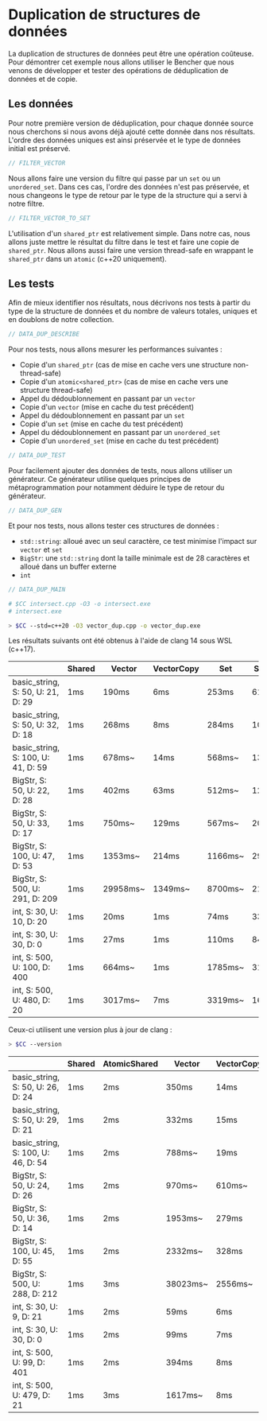 
# Duplication de structures de données

La duplication de structures de données peut être une opération coûteuse. Pour démontrer cet exemple nous allons utiliser le Bencher que nous venons de développer et tester des opérations de déduplication de données et de copie.


## Les données

Pour notre première version de déduplication, pour chaque donnée source nous cherchons si nous avons déjà ajouté cette donnée dans nos résultats. L'ordre des données uniques est ainsi préservée et le type de données initial est préservé.

```cpp
// FILTER_VECTOR
```

Nous allons faire une version du filtre qui passe par un `set` ou un `unordered_set`. Dans ces cas, l'ordre des données n'est pas préservée, et nous changeons le type de  retour par le type de la structure qui a servi à notre filtre.

```cpp
// FILTER_VECTOR_TO_SET
```

L'utilisation d'un `shared_ptr` est relativement simple. Dans notre cas, nous allons juste mettre le résultat du filtre dans le test et faire une copie de `shared_ptr`. Nous allons aussi faire une version thread-safe en wrappant le `shared_ptr` dans un `atomic` (c++20 uniquement).

## Les tests

Afin de mieux identifier nos résultats, nous décrivons nos tests à partir du type de la structure de données et du nombre de valeurs totales, uniques et en doublons de notre collection.

```cpp
// DATA_DUP_DESCRIBE
```

Pour nos tests, nous allons mesurer les performances suivantes :
* Copie d'un `shared_ptr` (cas de mise en cache vers une structure non-thread-safe)
* Copie d'un `atomic<shared_ptr>` (cas de mise en cache vers une structure thread-safe)
* Appel du dédoublonnement en passant par un `vector`
* Copie d'un `vector` (mise en cache du test précédent)
* Appel du dédoublonnement en passant par un `set`
* Copie d'un `set` (mise en cache du test précédent)
* Appel du dédoublonnement en passant par un `unordered_set`
* Copie d'un `unordered_set` (mise en cache du test précédent)

```cpp
// DATA_DUP_TEST
```

Pour facilement ajouter des données de tests, nous allons utiliser un générateur. Ce générateur utilise quelques principes de métaprogrammation pour notamment déduire le type de retour du générateur.

```cpp
// DATA_DUP_GEN
```
Et pour nos tests, nous allons tester ces structures de données :
* `std::string`: alloué avec un seul caractère, ce test minimise l'impact sur `vector` et `set`
* `BigStr`: une `std::string` dont la taille minimale est de 28 caractères et alloué dans un buffer externe
* `int`

```cpp
// DATA_DUP_MAIN
```


```bash
# $CC intersect.cpp -O3 -o intersect.exe
# intersect.exe
```

```bash
> $CC --std=c++20 -O3 vector_dup.cpp -o vector_dup.exe
```

Les résultats suivants ont été obtenus à l'aide de clang 14 sous WSL (c++17).

|                                            | Shared | Vector  | VectorCopy | Set    | SetCopy | Unordered | UnorderedCopy |
| ------------------------------------------ | ------ | ------- | ---------- | ------ | ------- | --------- | ------------- |
| basic_string,   S:    50, U:   21, D:   29 |    1ms |   190ms |        6ms |  253ms |    61ms |     249ms |          69ms |
| basic_string,   S:    50, U:   32, D:   18 |    1ms |   268ms |        8ms |  284ms |   102ms |     293ms |         118ms |
| basic_string,   S:   100, U:   41, D:   59 |    1ms |   678ms~|       14ms |  568ms~|   133ms |     546ms~|         157ms |
| BigStr,         S:    50, U:   22, D:   28 |    1ms |   402ms |       63ms |  512ms~|   124ms |     426ms |         139ms |
| BigStr,         S:    50, U:   33, D:   17 |    1ms |   750ms~|      129ms |  567ms~|   205ms |     480ms |         221ms |
| BigStr,         S:   100, U:   47, D:   53 |    1ms |  1353ms~|      214ms | 1166ms~|   293ms |     882ms~|         323ms |
| BigStr,         S:   500, U:  291, D:  209 |    1ms | 29958ms~|     1349ms~| 8700ms~|  2152ms~|    6238ms~|        2865ms~|
| int,            S:    30, U:   10, D:   20 |    1ms |    20ms |        1ms |   74ms |    33ms |      67ms |          29ms |
| int,            S:    30, U:   30, D:    0 |    1ms |    27ms |        1ms |  110ms |    84ms |     133ms |          88ms |
| int,            S:   500, U:  100, D:  400 |    1ms |   664ms~|        1ms | 1785ms~|   313ms |    1071ms~|         323ms |
| int,            S:   500, U:  480, D:   20 |    1ms |  3017ms~|        7ms | 3319ms~|  1696ms~|    3367ms~|        2423ms~|



Ceux-ci utilisent une version plus à jour de clang :

```bash
> $CC --version
```
|                                            | Shared | AtomicShared | Vector  | VectorCopy | Set     | SetCopy | Unordered | UnorderedCopy |
| ------------------------------------------ | ------ | ------------ | ------- | ---------- | ------- | ------- | --------- | ------------- |
| basic_string,   S:    50, U:   26, D:   24 |    1ms |          2ms |   350ms |       14ms |   778ms~|   291ms |     717ms~|         222ms |
| basic_string,   S:    50, U:   29, D:   21 |    1ms |          2ms |   332ms |       15ms |   781ms~|   669ms~|     717ms~|         237ms |
| basic_string,   S:   100, U:   46, D:   54 |    1ms |          2ms |   788ms~|       19ms |  1104ms~|   801ms~|     454ms |         782ms~|
| BigStr,         S:    50, U:   24, D:   26 |    1ms |          2ms |   970ms~|      610ms~|   983ms~|  1216ms~|     562ms~|        1258ms~|
| BigStr,         S:    50, U:   36, D:   14 |    1ms |          2ms |  1953ms~|      279ms |  1191ms~|  1363ms~|     760ms~|        1447ms~|
| BigStr,         S:   100, U:   45, D:   55 |    1ms |          2ms |  2332ms~|      328ms |  1620ms~|  1123ms~|    1533ms~|         852ms~|
| BigStr,         S:   500, U:  288, D:  212 |    1ms |          3ms | 38023ms~|     2556ms~| 12276ms~|  7148ms~|    8798ms~|        7388ms~|
| int,            S:    30, U:    9, D:   21 |    1ms |          2ms |    59ms |        6ms |    92ms |   471ms |     543ms~|          80ms |
| int,            S:    30, U:   30, D:    0 |    1ms |          2ms |    99ms |        7ms |   675ms~|   654ms~|     685ms~|         246ms |
| int,            S:   500, U:   99, D:  401 |    1ms |          2ms |   394ms |        8ms |  2883ms~|  1655ms~|    1911ms~|        1599ms~|
| int,            S:   500, U:  479, D:   21 |    1ms |          3ms |  1617ms~|        8ms | 10506ms~|  3953ms~|    7721ms~|        5541ms~|
